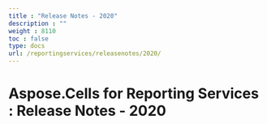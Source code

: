 ```yaml
---
title : "Release Notes - 2020" 
description : "" 
weight : 8110 
toc : false
type: docs
url: /reportingservices/releasenotes/2020/
---
```


# Aspose.Cells for Reporting Services : Release Notes - 2020


